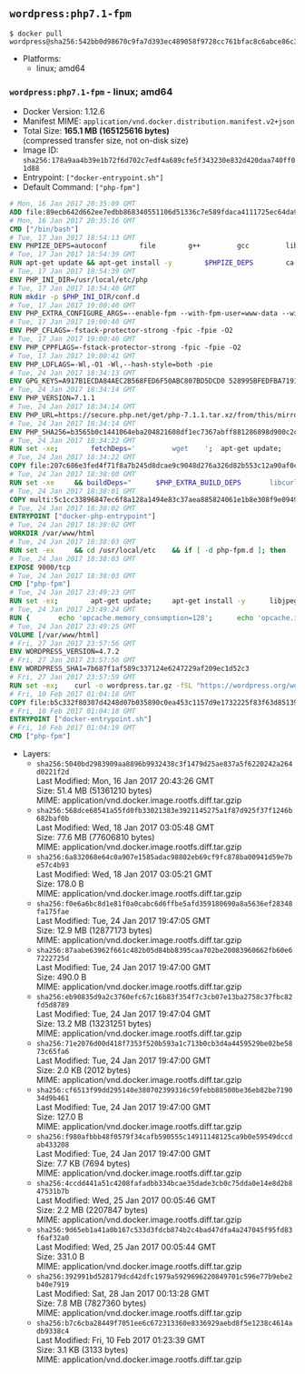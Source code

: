 ## `wordpress:php7.1-fpm`

```console
$ docker pull wordpress@sha256:542bb0d98670c9fa7d393ec489058f9728cc761bfac8c6abce86c341ff0c56d4
```

-	Platforms:
	-	linux; amd64

### `wordpress:php7.1-fpm` - linux; amd64

-	Docker Version: 1.12.6
-	Manifest MIME: `application/vnd.docker.distribution.manifest.v2+json`
-	Total Size: **165.1 MB (165125616 bytes)**  
	(compressed transfer size, not on-disk size)
-	Image ID: `sha256:178a9aa4b39e1b72f6d702c7edf4a689cfe5f343230e832d420daa740ff01d88`
-	Entrypoint: `["docker-entrypoint.sh"]`
-	Default Command: `["php-fpm"]`

```dockerfile
# Mon, 16 Jan 2017 20:35:09 GMT
ADD file:89ecb642d662ee7edbb868340551106d51336c7e589fdaca4111725ec64da957 in / 
# Mon, 16 Jan 2017 20:35:16 GMT
CMD ["/bin/bash"]
# Tue, 17 Jan 2017 18:54:13 GMT
ENV PHPIZE_DEPS=autoconf 		file 		g++ 		gcc 		libc-dev 		make 		pkg-config 		re2c
# Tue, 17 Jan 2017 18:54:39 GMT
RUN apt-get update && apt-get install -y 		$PHPIZE_DEPS 		ca-certificates 		curl 		libedit2 		libsqlite3-0 		libxml2 		xz-utils 	--no-install-recommends && rm -r /var/lib/apt/lists/*
# Tue, 17 Jan 2017 18:54:39 GMT
ENV PHP_INI_DIR=/usr/local/etc/php
# Tue, 17 Jan 2017 18:54:40 GMT
RUN mkdir -p $PHP_INI_DIR/conf.d
# Tue, 17 Jan 2017 19:00:40 GMT
ENV PHP_EXTRA_CONFIGURE_ARGS=--enable-fpm --with-fpm-user=www-data --with-fpm-group=www-data
# Tue, 17 Jan 2017 19:00:40 GMT
ENV PHP_CFLAGS=-fstack-protector-strong -fpic -fpie -O2
# Tue, 17 Jan 2017 19:00:40 GMT
ENV PHP_CPPFLAGS=-fstack-protector-strong -fpic -fpie -O2
# Tue, 17 Jan 2017 19:00:41 GMT
ENV PHP_LDFLAGS=-Wl,-O1 -Wl,--hash-style=both -pie
# Tue, 24 Jan 2017 18:34:13 GMT
ENV GPG_KEYS=A917B1ECDA84AEC2B568FED6F50ABC807BD5DCD0 528995BFEDFBA7191D46839EF9BA0ADA31CBD89E
# Tue, 24 Jan 2017 18:34:14 GMT
ENV PHP_VERSION=7.1.1
# Tue, 24 Jan 2017 18:34:14 GMT
ENV PHP_URL=https://secure.php.net/get/php-7.1.1.tar.xz/from/this/mirror PHP_ASC_URL=https://secure.php.net/get/php-7.1.1.tar.xz.asc/from/this/mirror
# Tue, 24 Jan 2017 18:34:14 GMT
ENV PHP_SHA256=b3565b0c1441064eba204821608df1ec7367abff881286898d900c2c2a5ffe70 PHP_MD5=65eef256f6e7104a05361939f5e23ada
# Tue, 24 Jan 2017 18:34:22 GMT
RUN set -xe; 		fetchDeps=' 		wget 	'; 	apt-get update; 	apt-get install -y --no-install-recommends $fetchDeps; 	rm -rf /var/lib/apt/lists/*; 		mkdir -p /usr/src; 	cd /usr/src; 		wget -O php.tar.xz "$PHP_URL"; 		if [ -n "$PHP_SHA256" ]; then 		echo "$PHP_SHA256 *php.tar.xz" | sha256sum -c -; 	fi; 	if [ -n "$PHP_MD5" ]; then 		echo "$PHP_MD5 *php.tar.xz" | md5sum -c -; 	fi; 		if [ -n "$PHP_ASC_URL" ]; then 		wget -O php.tar.xz.asc "$PHP_ASC_URL"; 		export GNUPGHOME="$(mktemp -d)"; 		for key in $GPG_KEYS; do 			gpg --keyserver ha.pool.sks-keyservers.net --recv-keys "$key"; 		done; 		gpg --batch --verify php.tar.xz.asc php.tar.xz; 		rm -r "$GNUPGHOME"; 	fi; 		apt-get purge -y --auto-remove $fetchDeps
# Tue, 24 Jan 2017 18:34:22 GMT
COPY file:207c686e3fed4f71f8a7b245d8dcae9c9048d276a326d82b553c12a90af0c0ca in /usr/local/bin/ 
# Tue, 24 Jan 2017 18:38:00 GMT
RUN set -xe 	&& buildDeps=" 		$PHP_EXTRA_BUILD_DEPS 		libcurl4-openssl-dev 		libedit-dev 		libsqlite3-dev 		libssl-dev 		libxml2-dev 	" 	&& apt-get update && apt-get install -y $buildDeps --no-install-recommends && rm -rf /var/lib/apt/lists/* 		&& export CFLAGS="$PHP_CFLAGS" 		CPPFLAGS="$PHP_CPPFLAGS" 		LDFLAGS="$PHP_LDFLAGS" 	&& docker-php-source extract 	&& cd /usr/src/php 	&& ./configure 		--with-config-file-path="$PHP_INI_DIR" 		--with-config-file-scan-dir="$PHP_INI_DIR/conf.d" 				--disable-cgi 				--enable-ftp 		--enable-mbstring 		--enable-mysqlnd 				--with-curl 		--with-libedit 		--with-openssl 		--with-zlib 				$PHP_EXTRA_CONFIGURE_ARGS 	&& make -j "$(nproc)" 	&& make install 	&& { find /usr/local/bin /usr/local/sbin -type f -executable -exec strip --strip-all '{}' + || true; } 	&& make clean 	&& docker-php-source delete 		&& apt-get purge -y --auto-remove -o APT::AutoRemove::RecommendsImportant=false $buildDeps
# Tue, 24 Jan 2017 18:38:01 GMT
COPY multi:5c1cc33896847ec6f8a128a1494e83c37aea885824061e1b8e308f9e09499956 in /usr/local/bin/ 
# Tue, 24 Jan 2017 18:38:02 GMT
ENTRYPOINT ["docker-php-entrypoint"]
# Tue, 24 Jan 2017 18:38:02 GMT
WORKDIR /var/www/html
# Tue, 24 Jan 2017 18:38:03 GMT
RUN set -ex 	&& cd /usr/local/etc 	&& if [ -d php-fpm.d ]; then 		sed 's!=NONE/!=!g' php-fpm.conf.default | tee php-fpm.conf > /dev/null; 		cp php-fpm.d/www.conf.default php-fpm.d/www.conf; 	else 		mkdir php-fpm.d; 		cp php-fpm.conf.default php-fpm.d/www.conf; 		{ 			echo '[global]'; 			echo 'include=etc/php-fpm.d/*.conf'; 		} | tee php-fpm.conf; 	fi 	&& { 		echo '[global]'; 		echo 'error_log = /proc/self/fd/2'; 		echo; 		echo '[www]'; 		echo '; if we send this to /proc/self/fd/1, it never appears'; 		echo 'access.log = /proc/self/fd/2'; 		echo; 		echo 'clear_env = no'; 		echo; 		echo '; Ensure worker stdout and stderr are sent to the main error log.'; 		echo 'catch_workers_output = yes'; 	} | tee php-fpm.d/docker.conf 	&& { 		echo '[global]'; 		echo 'daemonize = no'; 		echo; 		echo '[www]'; 		echo 'listen = [::]:9000'; 	} | tee php-fpm.d/zz-docker.conf
# Tue, 24 Jan 2017 18:38:03 GMT
EXPOSE 9000/tcp
# Tue, 24 Jan 2017 18:38:03 GMT
CMD ["php-fpm"]
# Tue, 24 Jan 2017 23:49:23 GMT
RUN set -ex; 		apt-get update; 	apt-get install -y 		libjpeg-dev 		libpng12-dev 	; 	rm -rf /var/lib/apt/lists/*; 		docker-php-ext-configure gd --with-png-dir=/usr --with-jpeg-dir=/usr; 	docker-php-ext-install gd mysqli opcache
# Tue, 24 Jan 2017 23:49:24 GMT
RUN { 		echo 'opcache.memory_consumption=128'; 		echo 'opcache.interned_strings_buffer=8'; 		echo 'opcache.max_accelerated_files=4000'; 		echo 'opcache.revalidate_freq=2'; 		echo 'opcache.fast_shutdown=1'; 		echo 'opcache.enable_cli=1'; 	} > /usr/local/etc/php/conf.d/opcache-recommended.ini
# Tue, 24 Jan 2017 23:49:25 GMT
VOLUME [/var/www/html]
# Fri, 27 Jan 2017 23:57:56 GMT
ENV WORDPRESS_VERSION=4.7.2
# Fri, 27 Jan 2017 23:57:56 GMT
ENV WORDPRESS_SHA1=7b687f1af589c337124e6247229af209ec1d52c3
# Fri, 27 Jan 2017 23:57:59 GMT
RUN set -ex; 	curl -o wordpress.tar.gz -fSL "https://wordpress.org/wordpress-${WORDPRESS_VERSION}.tar.gz"; 	echo "$WORDPRESS_SHA1 *wordpress.tar.gz" | sha1sum -c -; 	tar -xzf wordpress.tar.gz -C /usr/src/; 	rm wordpress.tar.gz; 	chown -R www-data:www-data /usr/src/wordpress
# Fri, 10 Feb 2017 01:04:18 GMT
COPY file:b5c332f80307d4248d07b035890c0ea453c1157d9e1732225f83f63d851392b5 in /usr/local/bin/ 
# Fri, 10 Feb 2017 01:04:18 GMT
ENTRYPOINT ["docker-entrypoint.sh"]
# Fri, 10 Feb 2017 01:04:19 GMT
CMD ["php-fpm"]
```

-	Layers:
	-	`sha256:5040bd2983909aa8896b9932438c3f1479d25ae837a5f6220242a264d0221f2d`  
		Last Modified: Mon, 16 Jan 2017 20:43:26 GMT  
		Size: 51.4 MB (51361210 bytes)  
		MIME: application/vnd.docker.image.rootfs.diff.tar.gzip
	-	`sha256:568dce68541a55fd0fb33021383e3921145275a1f87d925f37f1246b682baf0b`  
		Last Modified: Wed, 18 Jan 2017 03:05:48 GMT  
		Size: 77.6 MB (77606810 bytes)  
		MIME: application/vnd.docker.image.rootfs.diff.tar.gzip
	-	`sha256:6a832068e64c0a907e1585adac98802eb69cf9fc878ba00941d59e7be57c4b93`  
		Last Modified: Wed, 18 Jan 2017 03:05:21 GMT  
		Size: 178.0 B  
		MIME: application/vnd.docker.image.rootfs.diff.tar.gzip
	-	`sha256:f0e6a6bc8d1e81f0a0cabc6d6ffbe5afd359180690a8a5636ef28348fa175fae`  
		Last Modified: Tue, 24 Jan 2017 19:47:05 GMT  
		Size: 12.9 MB (12877173 bytes)  
		MIME: application/vnd.docker.image.rootfs.diff.tar.gzip
	-	`sha256:87aabe63962f661c482b05d84bb8395caa702be20083960662fb60e67222725d`  
		Last Modified: Tue, 24 Jan 2017 19:47:00 GMT  
		Size: 490.0 B  
		MIME: application/vnd.docker.image.rootfs.diff.tar.gzip
	-	`sha256:eb90835d9a2c3760efc67c16b83f354f7c3cb07e13ba2758c37fbc82fd5d8789`  
		Last Modified: Tue, 24 Jan 2017 19:47:04 GMT  
		Size: 13.2 MB (13231251 bytes)  
		MIME: application/vnd.docker.image.rootfs.diff.tar.gzip
	-	`sha256:71e2076d00d418f7353f520b593a1c713b0cb3d4a4459529be02be5873c65fa6`  
		Last Modified: Tue, 24 Jan 2017 19:47:00 GMT  
		Size: 2.0 KB (2012 bytes)  
		MIME: application/vnd.docker.image.rootfs.diff.tar.gzip
	-	`sha256:cf6513f99dd295140e380702399316c59febb88500be36eb82be719034d9b461`  
		Last Modified: Tue, 24 Jan 2017 19:47:00 GMT  
		Size: 127.0 B  
		MIME: application/vnd.docker.image.rootfs.diff.tar.gzip
	-	`sha256:f980afbbb48f0579f34cafb590555c14911148125ca9b0e59549dccdab433208`  
		Last Modified: Tue, 24 Jan 2017 19:47:00 GMT  
		Size: 7.7 KB (7694 bytes)  
		MIME: application/vnd.docker.image.rootfs.diff.tar.gzip
	-	`sha256:4ccdd441a51c4208fafadbb334bcae35dade3cb0c75dda0e14e8d2b847531b7b`  
		Last Modified: Wed, 25 Jan 2017 00:05:46 GMT  
		Size: 2.2 MB (2207847 bytes)  
		MIME: application/vnd.docker.image.rootfs.diff.tar.gzip
	-	`sha256:9d65eb1a41a0b167c533d3fdcb874b2c4bad47dfa4a247045f95fd83f6af32a0`  
		Last Modified: Wed, 25 Jan 2017 00:05:44 GMT  
		Size: 331.0 B  
		MIME: application/vnd.docker.image.rootfs.diff.tar.gzip
	-	`sha256:392991bd528179dcd42dfc1979a5929696220849701c596e77b9ebe2b40e7919`  
		Last Modified: Sat, 28 Jan 2017 00:13:28 GMT  
		Size: 7.8 MB (7827360 bytes)  
		MIME: application/vnd.docker.image.rootfs.diff.tar.gzip
	-	`sha256:b7c6cba28449f7051ee6c672313360e8336929aebd8f5e1238c4614adb9338c4`  
		Last Modified: Fri, 10 Feb 2017 01:23:39 GMT  
		Size: 3.1 KB (3133 bytes)  
		MIME: application/vnd.docker.image.rootfs.diff.tar.gzip
